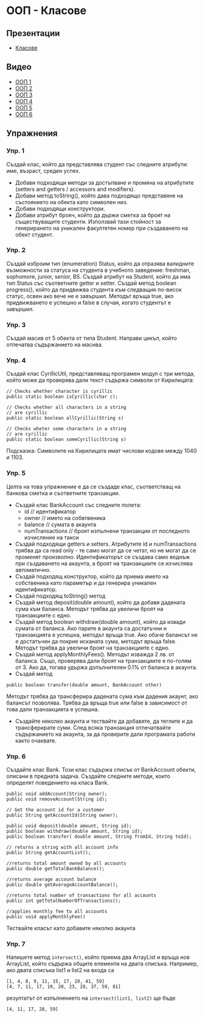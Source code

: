 # ООП - Класове

## Презентации
* [Класове](https://docs.google.com/presentation/d/1LZy7IJKDawJEKAIZQA8ANrdJ0VTD5IJsZ6ZqFupYZUQ/edit?usp=sharing)

## Видео
* [ООП 1](https://youtu.be/04m3URpkVQI)
* [ООП 2](https://youtu.be/gsLsLKqjgTs)
* [ООП 3](https://youtu.be/Eibn5Mj83-k)
* [ООП 4](https://youtu.be/ewDcopIIKT4)
* [ООП 5](https://youtu.be/gELKt6UawoI)
* [ООП 6](https://youtu.be/Ua8xtJGhNgk)

## Упражнения

### Упр. 1

Създай клас, който да представлява студент със следните атрибути: име, възраст, среден успех. 
- Добави подходящи методи за достъпване и промяна на атрибутите (setters and getters / accessors and modifiers). 
- Добави метод toString(), който дава подходящо представяне на състоянието на обекта като символен низ. 
- Добави подходящи конструктори.
- Добави атрибут брояч, който да държи сметка за броят на съществуващите студенти. Използвай тази стойност за генерирането на уникален факултетен номер при създаването на обект студент.

### Упр. 2
Създай изброим тип (enumeration) Status, който да отразява валидните възможности за статуса на студента в учебното заведение: freshman, sophomore, junior, senior, BS. Създай атрибут на Student, който да има тип Status със съответните getter и setter. Създай метод boolean progress(), който да придвижва студента към следващия по-висок статус, освен ако вече не е завършил. Методът връща true, ако придвижването е успешно и false в случая, когато студентът е завършил.

### Упр. 3
Създай масив от 5 обекта от типа Student. Направи цикъл, който отпечатва съдържанието на масива.

### Упр. 4
Създай клас CyrillicUtil, представляващ програмен модул с три метода, който може да проверява дали текст съдържа символи от Кирилицата:
~~~
// Checks whether character is cyrillic
public static boolean isCyrillic(char c);

// Checks whether all characters in a string
// are cyrillic 
public static boolean allCyrillic(String s)

// Checks wheter some characters in a string
// are cyrillic
public static boolean someCyrillic(String s)
~~~

Подсказка: Символите на Кирилицата имат числови кодове между 1040 и 1103.


### Упр. 5

Целта на това упражнение е да се създаде клас, съответстващ на банкова сметка и съответните транзакции.
- Създай клас BankAccount със следните полета: 
    - id        // идентификатор
    - owner     // името на собвтвеника
    - balance   // сумата в акаунта
    - numTransactions  // броят изпълнени транзакции от последното изчисление на такси
- Създай подходящи getters и setters. Атрибутите id и numTransactions трябва да са read only - те само могат да се четат, но не могат да се променят произволно. Идентификаторът се създава само веднъж при създаването на акаунта, а броят на транзакциите се изчислява автоматично.
- Създай подходящ конструктор, който да приема името на собственика като параметър и да генерира уникален идентификатор.
- Създай подходящ toString() метод
- Създай метод deposit(double amount), който да добавя дадената сума към баланса. Методът трябва да увеличи броят на транзакциите с едно.
- Създай метод boolean withdraw(double amount), който да извади сумата от баланса. Ако парите в акаунта са достатъчни и транзакцията е успешна, методът връща true. Ако обаче балансът не е достатъчен да покрие исканата сума, методът връща false. Методът трябва да увеличи броят на транзакциите с едно.
- Създай метод applyMonthlyFees(). Методът изважда 2 лв. от баланса. Също, проверява дали броят на транзакциите е по-голям от 3. Ако да, тогава удържа допълнителен 0.1% от баланса в акаунта.
- Създай метод 
~~~
public boolean transfer(double amount, BankAccount other)
~~~
Методът трябва да трансферира дадената сума към дадения акаунт, ако балансът позволява. Трябва да връща true или false в зависимост от това дали транзакцията е успешна.
- Създайте няколко акаунта и тествайте да добавяте, да теглите и да трансферирате суми. След всяка транзакция отпечатвайте съдържанието на акаунта, за да проверите дали програмата работи както очаквате.

### Упр. 6
Създайте клас Bank. Този клас съдържа списък от BankAccount обекти, описани в предната задача. Създайте следните методи, които определят поведението на класа Bank.
~~~
public void addAccount(String owner);
public void removeAccount(String id);

// Get the account id for a customer 
public String getAccountId(String owner);

public void deposit(double amount, String id);
public boolean withdraw(double amount, String id);
public boolean transfer( double amount, String fromId, String toId);

// returns a string with all account info
public String getAccountList();

//returns total amount owned by all accounts
public double getTotalBankBalance();

//returns average account balance
public double getAverageAccountBalance();

//returns total number of transactions for all accounts
public int getTotalNumberOfTransactions();

//applies monthly fee to all accounts
public void applyMonthlyFee()
~~~ 
Тествайте класът като добавите няколко акаунта 

### Упр. 7
Напишете метод `intersect()`, който приема два ArrayList и връща нов ArrayList, който съдържа общите елементи на двата списъка. Например, ако двата списъка list1 и list2 на входа са
```
[1, 4, 8, 9, 11, 15, 17, 28, 41, 59]
[4, 7, 11, 17, 19, 20, 23, 28, 37, 59, 81]
```
резултатът от изпълнението на `intersect(list1, list2)` ще бъде
```
[4, 11, 17, 28, 59]
```